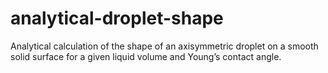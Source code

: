 # analytical-droplet-shape
Analytical calculation of the shape of an axisymmetric droplet on a smooth solid surface for a given liquid volume and Young’s contact angle.
